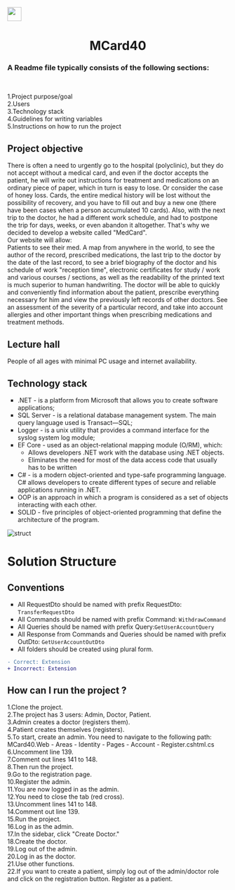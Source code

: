 <img src="https://github.com/blackcater/blackcater/raw/main/images/Hi.gif" height="32"/></h1>
<h1 align="center">MCard40</h1>
<h3>A Readme file typically consists of the following sections:</h3><br>

1.Project purpose/goal<br>
2.Users<br>
3.Technology stack<br>
4.Guidelines for writing variables<br>
5.Instructions on how to run the project<br>
<h2>Project objective</h2>
<p>There is often a need to urgently go to the hospital (polyclinic), but they do not accept without a medical card, and even if the doctor accepts the patient, he will write out instructions for treatment and medications on an ordinary piece of paper, which in turn is easy to lose. Or consider the case of honey loss. Cards, the entire medical history will be lost without the possibility of recovery, and you have to fill out and buy a new one (there have been cases when a person accumulated 10 cards). Also, with the next trip to the doctor, he had a different work schedule, and had to postpone the trip for days, weeks, or even abandon it altogether. That's why we decided to develop a website called "MedCard".
<br>Our website will allow: <br>
Patients to see their med. A map from anywhere in the world, to see the author of the record, prescribed medications, the last trip to the doctor by the date of the last record, to see a brief biography of the doctor and his schedule of work "reception time", electronic certificates for study / work and various courses / sections, as well as the readability of the printed text is much superior to human handwriting.
The doctor will be able to quickly and conveniently find information about the patient, prescribe everything necessary for him and view the previously left records of other doctors. See an assessment of the severity of a particular record, and take into account allergies and other important things when prescribing medications and treatment methods.</p>
<h2>Lecture hall</h2>
<p>People of all ages with minimal PC usage and internet availability.</p>
<h2>Technology stack</h2>
<ul type="square">
    <li>.NET - is a platform from Microsoft that allows you to create software applications;</li>
    <li>SQL Server - is a relational database management system. The main query language used is Transact—SQL;</li>
    <li>Logger - is a unix utility that provides a command interface for the syslog system log module;</li>
    <li>EF Core - used as an object-relational mapping module (O/RM), which:<ul><li>Allows developers .NET work with the database using .NET objects.</li><li>Eliminates the need for most of the data access code that usually has to be written</li></ul></li>
    <li>C# - is a modern object-oriented and type-safe programming language. C# allows developers to create different types of secure and reliable applications running in .NET.</li>
    <li>OOP is an approach in which a program is considered as a set of objects interacting with each other.</li>
    <li>SOLID - five principles of object-oriented programming that define the architecture of the program.</li>
</ul>

![struct](https://user-images.githubusercontent.com/31799470/189880565-38ff27a4-fbb2-4e4c-8d8b-b5c108c29a05.png)
<h1>Solution Structure</h1>
<h2>Conventions</h2>
<ul type="square">
    <li>All RequestDto should be named with prefix RequestDto: <code>TransferRequestDto</code></li>
    <li>All Commands should be named with prefix Command: <code>WithdrawCommand</code></li>
    <li>All Queries should be named with prefix Query:<code>GetUserAccountQuery</code></li>
    <li>All Response from Commands and Queries should be named with prefix OutDto: <code>GetUserAccountOutDto </code></li>
    <li>All folders should be created using plural form.</li>
</ul>

 ```diff
- Correct: Extension
+ Incorrect: Extension
```
<h2>How can I run the project ?</h2>
1.Clone the project. <br>
2.The project has 3 users: Admin, Doctor, Patient.  <br>
3.Admin creates a doctor (registers them).  <br>
4.Patient creates themselves (registers).  <br>
5.To start, create an admin. You need to navigate to the following path: MCard40.Web - Areas - Identity - Pages - Account - Register.cshtml.cs   <br>
6.Uncomment line 139.  <br>
7.Comment out lines 141 to 148.  <br>
8.Then run the project.  <br>
9.Go to the registration page.  <br>
10.Register the admin.  <br>
11.You are now logged in as the admin.  <br>
12.You need to close the tab (red cross).  <br>
13.Uncomment lines 141 to 148.  <br>
14.Comment out line 139.  <br>
15.Run the project.  <br>
16.Log in as the admin. <br>
17.In the sidebar, click "Create Doctor."  <br>
18.Create the doctor.  <br>
19.Log out of the admin.  <br>
20.Log in as the doctor.  <br>
21.Use other functions.  <br>
22.If you want to create a patient, simply log out of the admin/doctor role and click on the registration button. Register as a patient.
